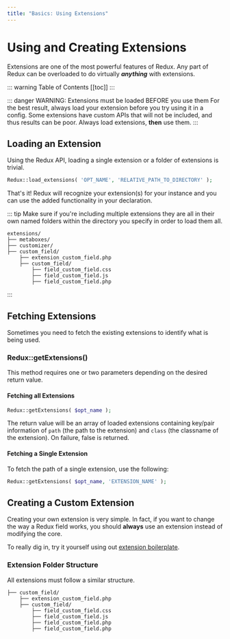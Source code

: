 ```yaml
---
title: "Basics: Using Extensions"
---
```


# Using and Creating Extensions

Extensions are one of the most powerful features of Redux. Any part of Redux can be overloaded to do virtually
__***anything***__ with extensions. 

::: warning Table of Contents
[[toc]]
:::

::: danger WARNING: Extensions must be loaded BEFORE you use them
For the best result, always load your extension before you try using it in a config. Some extensions have custom APIs that
will not be included, and thus results can be poor. Always load extensions, **then** use them.
:::

## Loading an Extension

Using the Redux API, loading a single extension or a folder of extensions is trivial.

```php
Redux::load_extensions( 'OPT_NAME', 'RELATIVE_PATH_TO_DIRECTORY' );
```

That's it! Redux will recognize your extension(s) for your instance and you can use the added functionality in your declaration.

::: tip
Make sure if you're including multiple extensions they are all in their own named folders within the directory you specify
in order to load them all.

```text
extensions/
├── metaboxes/
├── customizer/
├── custom_field/
    ├── extension_custom_field.php
    ├── custom_field/
        ├── field_custom_field.css
        ├── field_custom_field.js
        ├── field_custom_field.php
```
:::

## Fetching Extensions

Sometimes you need to fetch the existing extensions to identify what is being used. 

### Redux::getExtensions()

This method requires one or two parameters depending on the desired return value.

#### Fetching all Extensions

```php
Redux::getExtensions( $opt_name );
```
The return value will be an array of loaded extensions containing key/pair information of `path` (the path to the extension) and `class` (the classname of the extension). On failure, false is returned.

#### Fetching a Single Extension

To fetch the path of a single extension, use the following:

```php
Redux::getExtensions( $opt_name, 'EXTENSION_NAME' );
```

## Creating a Custom Extension

Creating your own extension is very simple. In fact, if you want to change the way a Redux field works, you should
**always** use an extension instead of modifying the core. 

To really dig in, try it yourself using out [extension boilerplate](https://github.com/ReduxFramework/extension-boilerplat).

### Extension Folder Structure
All extensions must follow a similar structure. 

```text
├── custom_field/
    ├── extension_custom_field.php
    ├── custom_field/
        ├── field_custom_field.css
        ├── field_custom_field.js
        ├── field_custom_field.php
        ├── field_custom_field.php
```




